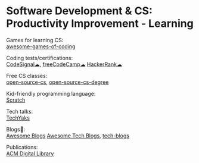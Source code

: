 # Software Development & CS: Productivity Improvement - Learning

Games for learning CS:  
[awesome-games-of-coding](https://github.com/michelpereira/awesome-games-of-coding)

Coding tests/certifications:  
[CodeSignal☁](https://codesignal.com/),
[freeCodeCamp☁](https://www.freecodecamp.org/)
[HackerRank☁](https://www.hackerrank.com/)

Free CS classes:  
[open-source-cs](https://github.com/ForrestKnight/open-source-cs),
[open-source-cs-degree](https://github.com/mvillaloboz/open-source-cs-degree)

Kid-friendly programming language:  
[Scratch](https://scratch.mit.edu/)

Tech talks:  
[TechYaks](https://techyaks.com/)

Blogs💩:  
[Awesome Blogs](https://github.com/learn-anything/blogs)
[Awesome Tech Blogs](https://tech-blogs.dev/),
[tech-blogs](https://github.com/amitmerchant1990/tech-blogs)

Publications:  
[ACM Digital Library](https://dl.acm.org/)
